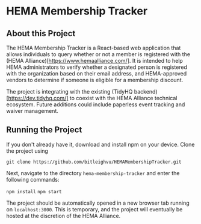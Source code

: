 # HEMA Membership Tracker

## About this Project

The HEMA Membership Tracker is a React-based web application that allows individuals to query whether or not a member is registered with the (HEMA Alliance)[https://www.hemaalliance.com/]. It is intended to help HEMA administrators to verify whether a designated person is registered with the organization based on their email address, and HEMA-approved vendors to determine if someone is eligible for a membership discount.

The project is integrating with the existing (TidyHQ backend)[https://dev.tidyhq.com/] to coexist with the HEMA Alliance technical ecosystem. Future additions could include paperless event tracking and waiver management.

## Running the Project

If you don't already have it, download and install npm on your device. Clone the project using

`git clone https://github.com/bitleighvu/HEMAMembershipTracker.git`

Next, navigate to the directory `hema-membership-tracker` and enter the following commands:

`npm install`
`npm start`

The project should be automatically opened in a new browser tab running on `localhost:3000`. This is temporary, and the project will eventually be hosted at the discretion of the HEMA Alliance.